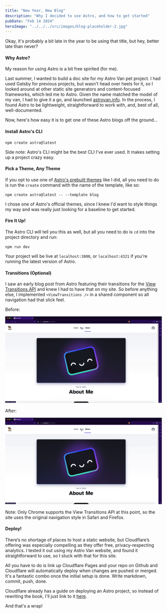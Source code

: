 ```yaml
---
title: "New Year, New Blog"
description: "Why I decided to use Astro, and how to get started"
pubDate: "Feb 14 2024"
heroImage: "../../../src/images/blog-placeholder-2.jpg"
---
```


Okay, it's probably a bit late in the year to be using that title, but hey, better late than never?

#### Why Astro?

My reason for using Astro is a bit free spirited (for me).

Last summer, I wanted to build a doc site for my Astro Van pet project. I had used Gatsby for previous projects, but wasn't head over heels for it, so I looked around at other static site generators and content-focused frameworks, which led me to Astro. Given the name matched the model of my van, I had to give it a go, and launched [astrovan.info](https://astrovan.info/). In the process, I found Astro to be lightweight, straightforward to work with, and, best of all, well-documented.

Now, here's how easy it is to get one of these Astro blogs off the ground...

#### Install Astro's CLI

```
npm create astro@latest
```

Side note: Astro's CLI might be the best CLI I've ever used. It makes setting up a project crazy easy.

#### Pick a Theme, Any Theme

If you opt to use one of [Astro's prebuilt themes](https://astro.build/themes/) like I did, all you need to do is run the `create` command with the name of the template, like so:

```
npm create astro@latest -- --template blog
```

I chose one of Astro's official themes, since I knew I'd want to style things my way and was really just looking for a baseline to get started.

#### Fire It Up!

The Astro CLI will tell you this as well, but all you need to do is `cd` into the project directory and run:

```
npm run dev
```

Your project will be live at `localhost:3000`, or `localhost:4321` if you're running the latest version of Astro.

#### Transitions (Optional)

I saw an early blog post from Astro featuring their transitions for the [View Transitions API](https://developer.mozilla.org/en-US/docs/Web/API/View_Transitions_API) and knew I had to have that on my site. So before anything else, I implemented `<ViewTransitions />` in a shared component so all navigation had that slick feel.

Before:

![Website without Astro Transitions](../../../src/images/website-transitions-before.gif)

After:

![Website with Astro Transitions (much better)](../../../src/images/website-transitions-after.gif)

Note: Only Chrome supports the View Transitions API at this point, so the site uses the original navigation style in Safari and Firefox.

#### Deploy!

There’s no shortage of places to host a static website, but Cloudflare’s offering was especially compelling as they offer free, privacy-respecting analytics. I tested it out using my Astro Van website, and found it straightforward to use, so I stuck with that for this site.

All you have to do is link up Cloudflare Pages and your repo on Github and Cloudflare will automatically deploy when changes are pushed or merged. It's a fantastic combo once the initial setup is done. Write markdown, commit, push, done.

Cloudflare already has a guide on deploying an Astro project, so instead of rewriting the book, I'll just link to it [here](https://developers.cloudflare.com/pages/framework-guides/deploy-an-astro-site/).

And that's a wrap!
